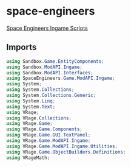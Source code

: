 # space-engineers

[Space Engineers Ingame Scripts](https://github.com/malware-dev/MDK-SE/wiki/Quick-Introduction-to-Space-Engineers-Ingame-Scripts)

## Imports

```csharp
using Sandbox.Game.EntityComponents;
using Sandbox.ModAPI.Ingame;
using Sandbox.ModAPI.Interfaces;
using SpaceEngineers.Game.ModAPI.Ingame;
using System;
using System.Collections;
using System.Collections.Generic;
using System.Linq;
using System.Text;
using VRage;
using VRage.Collections;
using VRage.Game;
using VRage.Game.Components;
using VRage.Game.GUI.TextPanel;
using VRage.Game.ModAPI.Ingame;
using VRage.Game.ModAPI.Ingame.Utilities;
using VRage.Game.ObjectBuilders.Definitions;
using VRageMath;
```
